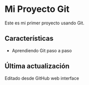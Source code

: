 # Mi Proyecto Git

Este es mi primer proyecto usando Git.

## Características
- Aprendiendo Git paso a paso

## Última actualización
Editado desde GitHub web interface